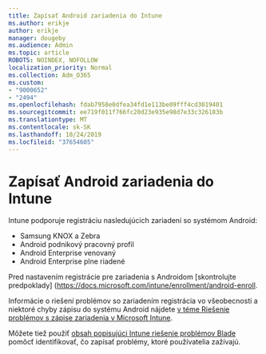```yaml
---
title: Zapísať Android zariadenia do Intune
ms.author: erikje
author: erikje
manager: dougeby
ms.audience: Admin
ms.topic: article
ROBOTS: NOINDEX, NOFOLLOW
localization_priority: Normal
ms.collection: Adm_O365
ms.custom:
- "9000652"
- "2494"
ms.openlocfilehash: fdab7958e0dfea34fd1e113be09fff4cd3019401
ms.sourcegitcommit: ee719f011f766fc20d23e935e98d7e33c326183b
ms.translationtype: MT
ms.contentlocale: sk-SK
ms.lasthandoff: 10/24/2019
ms.locfileid: "37654605"
---
```

# <a name="enrolling-android-devices-into-intune"></a>Zapísať Android zariadenia do Intune

Intune podporuje registráciu nasledujúcich zariadení so systémom Android:
- Samsung KNOX a Zebra
- Android podnikový pracovný profil
- Android Enterprise venovaný
- Android Enterprise plne riadené

Pred nastavením registrácie pre zariadenia s Androidom [skontrolujte predpoklady] (https://docs.microsoft.com/intune/enrollment/android-enroll.

Informácie o riešení problémov so zariadením registrácia vo všeobecnosti a niektoré chyby zápisu do systému Android nájdete [v téme Riešenie problémov s zápise zariadenia v Microsoft Intune](https://docs.microsoft.com/intune/enrollment/troubleshoot-device-enrollment-in-intune).

Môžete tiež použiť [obsah popisujúci Intune riešenie problémov Blade](https://docs.microsoft.com/intune/fundamentals/help-desk-operators) pomôcť identifikovať, čo zapísať problémy, ktoré používatelia zažívajú.





